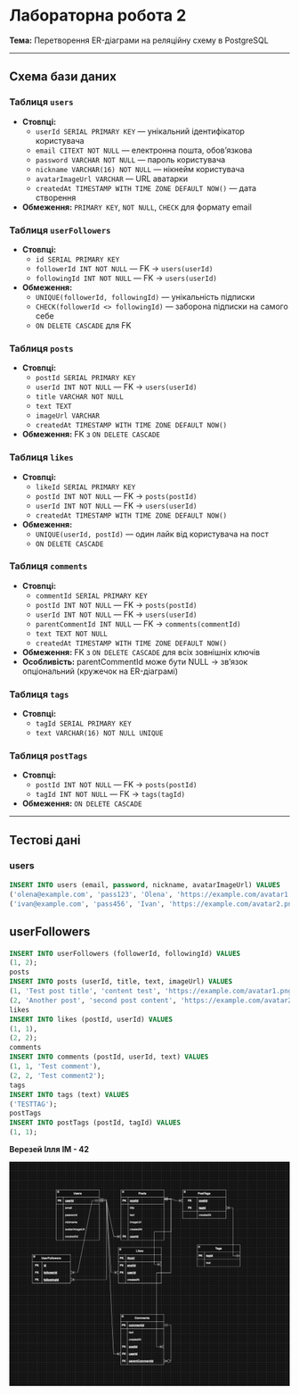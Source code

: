 # Лабораторна робота 2  
**Тема:** Перетворення ER-діаграми на реляційну схему в PostgreSQL  

---

## Схема бази даних

### Таблиця `users`
- **Стовпці:**  
  - `userId SERIAL PRIMARY KEY` — унікальний ідентифікатор користувача  
  - `email CITEXT NOT NULL` — електронна пошта, обов’язкова  
  - `password VARCHAR NOT NULL` — пароль користувача  
  - `nickname VARCHAR(16) NOT NULL` — нікнейм користувача  
  - `avatarImageUrl VARCHAR` — URL аватарки  
  - `createdAt TIMESTAMP WITH TIME ZONE DEFAULT NOW()` — дата створення  
- **Обмеження:** `PRIMARY KEY`, `NOT NULL`, `CHECK` для формату email  

### Таблиця `userFollowers`
- **Стовпці:**  
  - `id SERIAL PRIMARY KEY`  
  - `followerId INT NOT NULL` — FK → `users(userId)`  
  - `followingId INT NOT NULL` — FK → `users(userId)`  
- **Обмеження:**  
  - `UNIQUE(followerId, followingId)` — унікальність підписки  
  - `CHECK(followerId <> followingId)` — заборона підписки на самого себе  
  - `ON DELETE CASCADE` для FK  

### Таблиця `posts`
- **Стовпці:**  
  - `postId SERIAL PRIMARY KEY`  
  - `userId INT NOT NULL` — FK → `users(userId)`  
  - `title VARCHAR NOT NULL`  
  - `text TEXT`  
  - `imageUrl VARCHAR`  
  - `createdAt TIMESTAMP WITH TIME ZONE DEFAULT NOW()`  
- **Обмеження:** FK з `ON DELETE CASCADE`  

### Таблиця `likes`
- **Стовпці:**  
  - `likeId SERIAL PRIMARY KEY`  
  - `postId INT NOT NULL` — FK → `posts(postId)`  
  - `userId INT NOT NULL` — FK → `users(userId)`  
  - `createdAt TIMESTAMP WITH TIME ZONE DEFAULT NOW()`  
- **Обмеження:**  
  - `UNIQUE(userId, postId)` — один лайк від користувача на пост  
  - `ON DELETE CASCADE`  

### Таблиця `comments`
- **Стовпці:**  
  - `commentId SERIAL PRIMARY KEY`  
  - `postId INT NOT NULL` — FK → `posts(postId)`  
  - `userId INT NOT NULL` — FK → `users(userId)`  
  - `parentCommentId INT NULL` — FK → `comments(commentId)`  
  - `text TEXT NOT NULL`  
  - `createdAt TIMESTAMP WITH TIME ZONE DEFAULT NOW()`  
- **Обмеження:** FK з `ON DELETE CASCADE` для всіх зовнішніх ключів  
- **Особливість:** parentCommentId може бути NULL → зв’язок опціональний (кружечок на ER-діаграмі)  

### Таблиця `tags`
- **Стовпці:**  
  - `tagId SERIAL PRIMARY KEY`  
  - `text VARCHAR(16) NOT NULL UNIQUE`  

### Таблиця `postTags`
- **Стовпці:**  
  - `postId INT NOT NULL` — FK → `posts(postId)`  
  - `tagId INT NOT NULL` — FK → `tags(tagId)`  
- **Обмеження:** `ON DELETE CASCADE`  

---

## Тестові дані

### users
```sql
INSERT INTO users (email, password, nickname, avatarImageUrl) VALUES
('olena@example.com', 'pass123', 'Olena', 'https://example.com/avatar1.png'),
('ivan@example.com', 'pass456', 'Ivan', 'https://example.com/avatar2.png');
```

## userFollowers
```sql
INSERT INTO userFollowers (followerId, followingId) VALUES
(1, 2);
posts
INSERT INTO posts (userId, title, text, imageUrl) VALUES
(1, 'Test post title', 'content test', 'https://example.com/avatar1.png'),
(2, 'Another post', 'second post content', 'https://example.com/avatar2.png');
likes
INSERT INTO likes (postId, userId) VALUES
(1, 1),
(2, 2);
comments
INSERT INTO comments (postId, userId, text) VALUES
(1, 1, 'Test comment'),
(2, 2, 'Test comment2');
tags
INSERT INTO tags (text) VALUES
('TESTTAG');
postTags
INSERT INTO postTags (postId, tagId) VALUES
(1, 1);
```

**Верезей Ілля ІМ - 42**

<img src="Lab1BDScheme.drawio.png" alt="Схема" width="1000"/>
